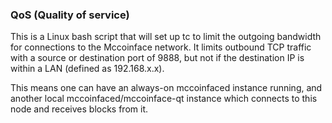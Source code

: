 ### QoS (Quality of service) ###

This is a Linux bash script that will set up tc to limit the outgoing bandwidth for connections to the Mccoinface network. It limits outbound TCP traffic with a source or destination port of 9888, but not if the destination IP is within a LAN (defined as 192.168.x.x).

This means one can have an always-on mccoinfaced instance running, and another local mccoinfaced/mccoinface-qt instance which connects to this node and receives blocks from it.
